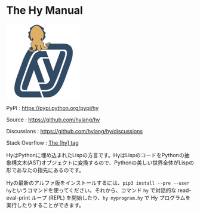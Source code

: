 # The Hy Manual

![Hy](_static/hy-logo-small.png)

PyPI :   <https://pypi.python.org/pypi/hy>

Source :   <https://github.com/hylang/hy>

Discussions :   <https://github.com/hylang/hy/discussions>

Stack Overflow :   [The [hy] tag](https://stackoverflow.com/questions/tagged/hy)

HyはPythonに埋め込まれたLispの方言です。HyはLispのコードをPythonの抽象構文木(AST)オブジェクトに変換するので、Pythonの美しい世界全体がLispの形であなたの指先にあるのです。

Hyの最新のアルファ版をインストールするには、`pip3 install --pre --user hy`というコマンドを使ってください。それから、コマンド `hy` で対話的な read-eval-print ループ (REPL) を開始したり、`hy myprogram.hy` で Hy プログラムを実行したりすることができます。

